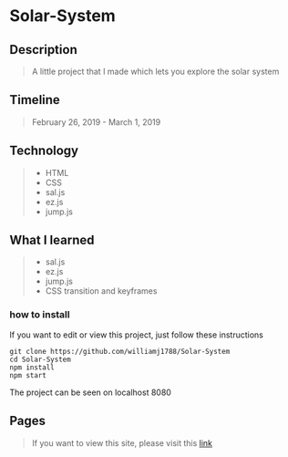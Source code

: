 # Solar-System

## Description

> A little project that I made which lets you explore the solar system

## Timeline

> February 26, 2019 - March 1, 2019

## Technology

> * HTML
> * CSS
> * sal.js
> * ez.js
> * jump.js

## What I learned

> * sal.js
> * ez.js
> * jump.js
> * CSS transition and keyframes

### how to install

If you want to edit or view this project, just follow these instructions

``` git
git clone https://github.com/williamj1788/Solar-System
cd Solar-System
npm install
npm start
```

The project can be seen on localhost 8080

## Pages

> If you want to view this site, please visit this [link](https://thesolarsystem.herokuapp.com)

